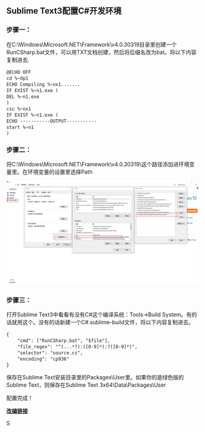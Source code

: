 ## Sublime Text3配置C#开发环境

### 步骤一：

在C:\Windows\Microsoft.NET\Framework\v4.0.30319目录里创建一个RunCSharp.bat文件，可以用TXT文档创建，然后将后缀名改为bat。将以下内容复制进去.

```
@ECHO OFF
cd %~dp1
ECHO Compiling %~nx1.......
IF EXIST %~n1.exe (
DEL %~n1.exe
)
csc %~nx1
IF EXIST %~n1.exe (
ECHO -----------OUTPUT-----------
start %~n1
)
```

### 步骤二：

将C:\Windows\Microsoft.NET\Framework\v4.0.30319\这个路径添加进环境变量里。在环境变量的设置里选择Path

![](./imgs/11_imgs/1.jpg)

### 步骤三：

打开Sublime Text3中看看有没有C#这个编译系统：Tools->Build System。有的话就用这个。没有的话新建一个C#.sublime-build文件，将以下内容复制进去。

```
{
    "cmd": ["RunCSharp.bat", "$file"],
    "file_regex": "^(...*?):([0-9]*):?([0-9]*)",
    "selector": "source.cs",
    "encoding": "cp936"
}
```

保存在Sublime Text安装目录里的Packages\User里。如果你的是绿色版的Sublime Text，则保存在Sublime Text 3x64\Data\Packages\User

配置完成！

**[改编链接](http://www.cnblogs.com/muyouking/p/6542649.html)**

S